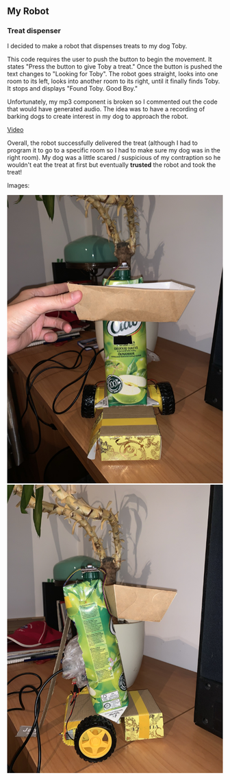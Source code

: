 ## My Robot

### Treat dispenser

I decided to make a robot that dispenses treats to my dog Toby.

This code requires the user to push the button to begin the movement. It states "Press the button to give Toby a treat." 
Once the button is pushed the text changes to "Looking for Toby". 
The robot goes straight, looks into one room to its left, looks into another room to its right, until it finally finds Toby. 
It stops and displays "Found Toby. Good Boy."


Unfortunately, my mp3 component is broken so I commented out the code that would have generated audio. 
The idea was to have a recording of barking dogs to create interest in my dog to approach the robot.

[Video](https://www.youtube.com/watch?v=jgtgVriDwmA)

Overall, the robot successfully delivered the treat (although I had to program it to go to a specific room so I had to make sure my dog was in the right room).
My dog was a little scared / suspicious of my contraption so he wouldn't eat the treat at first but eventually **trusted** the robot and took the treat!

Images:

![treat dispenser 1](/media/td1.JPG)
![treat dispenser 2](/media/td2.JPG)
